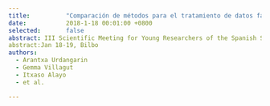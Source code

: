 ```yaml
---
title:          "Comparación de métodos para el tratamiento de datos faltantes y su aplicación en el estudio UNIVERSAL"
date:           2018-1-18 00:01:00 +0800
selected:       false 
abstract: III Scientific Meeting for Young Researchers of the Spanish Society of Biometrics (SEB) 
abstract:Jan 18-19, Bilbo
authors:
  - Arantxa Urdangarin
  - Gemma Villagut
  - Itxaso Alayo
  - et al.

---
```



